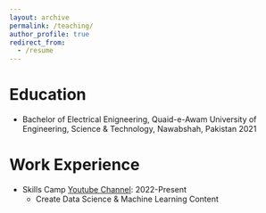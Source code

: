 ```yaml
---
layout: archive
permalink: /teaching/
author_profile: true
redirect_from:
  - /resume
---
```




Education
=========

* Bachelor of Electrical Enigneering, Quaid-e-Awam University of Engineering, Science & Technology, Nawabshah, Pakistan 2021

Work Experience
===============

* Skills Camp [Youtube Channel](https://www.youtube.com/@skillscamp/featured): 2022-Present
  * Create Data Science & Machine Learning Content
  